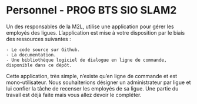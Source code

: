 # Personnel - PROG BTS SIO SLAM2
Un des responsables de la M2L, utilise une application pour gérer les employés des ligues. L’application est mise à votre disposition par le biais des ressources suivantes :

    - Le code source sur Github.
    - La documentation.
    - Une bibliothèque logiciel de dialogue en ligne de commande, disponible dans ce dépôt. 

Cette application, très simple, n’existe qu’en ligne de commande et est mono-utilisateur. Nous souhaiterions désigner un administrateur par ligue et lui confier la tâche de recenser les employés de sa ligue. Une partie du travail est déjà faite mais vous allez devoir le compléter.
